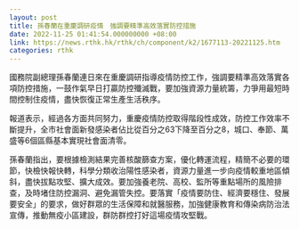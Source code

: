 ```yaml
---
layout: post
title: 孫春蘭在重慶調研疫情　強調要精準高效落實防控措施
date: 2022-11-25 01:41:54.000000000 +08:00
link: https://news.rthk.hk/rthk/ch/component/k2/1677113-20221125.htm
categories: rthk
---
```


國務院副總理孫春蘭連日來在重慶調研指導疫情防控工作，強調要精準高效落實各項防控措施，一鼓作氣早日打贏防控殲滅戰，要加強資源力量統籌，力爭用最短時間控制住疫情，盡快恢復正常生產生活秩序。

報道表示，經過各方面共同努力，重慶疫情防控取得階段性成效，防控工作效率不斷提升，全市社會面新發感染者佔比從百分之63下降至百分之8，城口、奉節、萬盛等6個區縣基本實現社會面清零。

孫春蘭指出，要根據檢測結果完善核酸篩查方案，優化轉運流程，精簡不必要的環節，快檢快報快轉，科學分類收治陽性感染者，資源力量進一步向疫情較重地區傾斜，盡快拔點攻堅、擴大成效。要加強養老院、高校、監所等重點場所的風險排查，及時堵住防控漏洞、避免漏管失控。要落實「疫情要防住、經濟要穩住、發展要安全」的要求，做好群眾的生活保障和就醫服務，加強健康教育和傳染病防治法宣傳，推動無疫小區建設，群防群控打好這場疫情攻堅戰。
